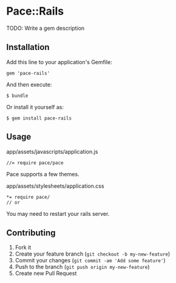 # Pace::Rails

TODO: Write a gem description

## Installation

Add this line to your application's Gemfile:

    gem 'pace-rails'

And then execute:

    $ bundle

Or install it yourself as:

    $ gem install pace-rails

## Usage

app/assets/javascripts/application.js

	//= require pace/pace

Pace supports a few themes.

app/assets/stylesheets/application.css

	*= require pace/
	// or

You may need to restart your rails server.

## Contributing

1. Fork it
2. Create your feature branch (`git checkout -b my-new-feature`)
3. Commit your changes (`git commit -am 'Add some feature'`)
4. Push to the branch (`git push origin my-new-feature`)
5. Create new Pull Request
